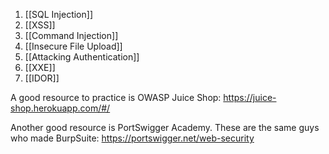 1. [[SQL Injection]]
2. [[XSS]]
3. [[Command Injection]]
4. [[Insecure File Upload]]
5. [[Attacking Authentication]]
6. [[XXE]]
7. [[IDOR]]

A good resource to practice is OWASP Juice Shop: https://juice-shop.herokuapp.com/#/

Another good resource is PortSwigger Academy. These are the same guys who made BurpSuite:
https://portswigger.net/web-security

